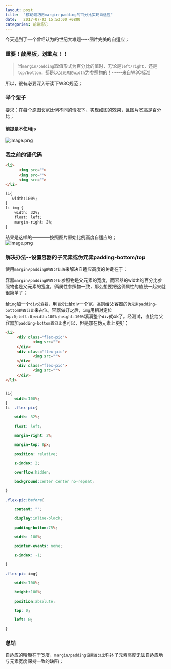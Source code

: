 ```yaml
---
layout: post
title:  "移动端巧用margin-padding的百分比实现自适应"
date:   2017-07-03 15:53:00 +0800
categories: 前端笔记
---
```


今天遇到了一个曾经认为的世纪大难题----图片完美的自适应；

### 重要！敲黑板，划重点！！
>当`margin/padding`取值形式为百分比的值时，无论是`left/right`，还是`top/bottom`，都是以`父元素的width`为参照物的！-----来自W3C标准

所以，很有必要深入研读下W3C规范；
### 举个栗子
要求：在每个原图长宽比例不同的情况下，实现如图的效果，且图片宽高是百分比；
#### 前提是不使用js
![image.png](https://upload-images.jianshu.io/upload_images/3981371-88ca3c4d0265a255.png?imageMogr2/auto-orient/strip%7CimageView2/2/w/1240)

### 我之前的错代码


```html
<li>
      <img src="">
      <img src="">
      <img src="">
</li>
```

```html
li{
   width:100%;
}
li img {
	width: 32%;
	float: left;
	margin-right: 2%; 
}
```
结果是这样的————按照图片原始比例高度自适应的；<br>
![image.png](https://upload-images.jianshu.io/upload_images/3981371-736177182d47962b.png?imageMogr2/auto-orient/strip%7CimageView2/2/w/1240)

### 解决办法--设置容器的子元素或伪元素padding-bottom/top
使用`margin/padding的百分比值`来解决自适应高度的关键在于：<br>

容器`margin/padding的百分比`参照物是父元素的宽度，而容器的width的百分比参照物也是父元素的宽度，俩属性参照物一致，那么想要把这俩属性的值统一起来就很简单了；

给`img`加一个`div父容器`，用`百分比`给div一个宽，`高`则给父容器的`伪元素padding-bottom的百分比`来占位。容器做好之后，`img`用相对定位t`op:0;left:0;width:100%;height:100%`填满整个`div`就ok了。经测试，直接给父容器加`padding-bottom百分比`也可以，但是加在伪元素上更好；

```html
<li>
     <div class="flex-pic">
            <img src="">
     </div>
     <div class="flex-pic">
            <img src="">
     </div>
     <div class="flex-pic">
            <img src="">
     </div>
</li>
```
```css

li{
    width:100%;
}
li  .flex-pic{

	width: 32%;

	float: left;

	margin-right: 2%; 

	margin-top: 8px;

	position: relative;

	z-index: 2;

	overflow:hidden; 

	background:center center no-repeat;

}

.flex-pic:before{

	content: "";

	display:inline-block;

	padding-bottom:75%;

	width: 100%;

	pointer-events: none;

	z-index: -1;	

}

.flex-pic img{

	width:100%; 

	height:100%; 

    position:absolute;

    top: 0;

    left: 0;

}

```

### 总结
自适应的精髓在于宽度，`margin/padding设置百分比`弥补了元素高度无法自适应地与元素宽度保持一致的缺陷；

